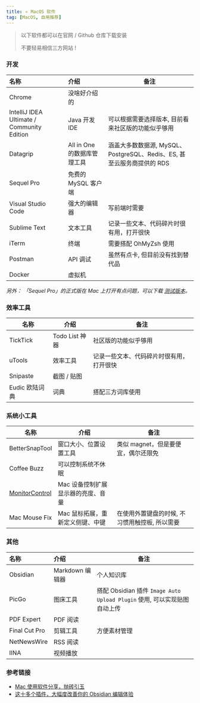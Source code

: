 ```yaml
---
title: ⭐️ MacOS 软件
tag: [MacOS, 自用推荐]
---
```


> 以下软件都可以在官网 / Github 仓库下载安装
>
> 不要轻易相信三方网站 !

### 开发

| 名称                                         | 介绍                  | 备注                                                 |
| :----------------------------------------- | :------------------ | -------------------------------------------------- |
| Chrome                                     | 没啥好介绍的              |                                                    |
| IntelliJ IDEA Ultimate / Community Edition | Java 开发 IDE         | 可以根据需要选择版本, 目前看来社区版的功能似乎够用                         |
| Datagrip                                   | All in One 的数据库管理工具 | 涵盖大多数数据源, MySQL、PostgreSQL、Redis、ES, 甚至云服务商提供的 RDS |
| Sequel Pro                                 | 免费的 MySQL 客户端       |                                                    |
| Visual Studio Code                         | 强大的编辑器              | 写前端时需要                                             |
| Sublime Text                               | 文本工具                | 记录一些文本、代码碎片时很有用，打开很快                               |
| iTerm                                      | 终端                  | 需要搭配 OhMyZsh 使用                                    |
| Postman                                    | API 调试              | 虽然有点卡, 但目前没有找到替代品                                  |
| Docker                                     | 虚拟机                 |                                                    |

_另外： 「Sequel Pro」的正式版在 Mac 上打开有点问题，可以下载 [测试版本][Sequel Pro 测试版本]。_

### 效率工具

| 名称         | 介绍           | 备注                   |
| ---------- | ------------ | -------------------- |
| TickTick   | Todo List 神器 | 社区版的功能似乎够用           |
| uTools     | 效率工具         | 记录一些文本、代码碎片时很有用，打开很快 |
| Snipaste   | 截图 / 贴图      |                      |
| Eudic 欧陆词典 | 词典           | 搭配三方词库使用             |

### 系统小工具

| 名称                 | 介绍                  | 备注                        |
| ------------------ | ------------------- | ------------------------- |
| BetterSnapTool     | 窗口大小、位置设置工具         | 类似 magnet，但是要便宜，偶尔还限免     |
| Coffee Buzz        | 可以控制系统不休眠           |                           |
| [MonitorControl][] | Mac 设备控制扩展显示器的亮度、音量 |                           |
| Mac Mouse Fix      | Mac 鼠标拓展，重新定义侧键、中键  | 在使用外置键盘的时候, 不习惯用触控板, 所以需要 |

### 其他

| 名称            | 介绍           | 备注                                                       |
| :------------ | :----------- | -------------------------------------------------------- |
| Obsidian      | Markdown 编辑器 | 个人知识库                                                    |
| PicGo         | 图床工具         | 搭配 Obsidian 插件 `Image Auto Upload Plugin` 使用, 可以实现贴图自动上传 |
| PDF Expert    | PDF 阅读       |                                                          |
| Final Cut Pro | 剪辑工具         | 方便素材管理                                                   |
| NetNewsWire   | RSS 阅读       |                                                          |
| IINA          | 视频播放         |                                                          |

### 参考链接

- [ Mac 使用软件分享，抛砖引玉][]
- [这十多个插件，大幅度改善你的 Obsidian 编辑体验][]

​​<!-- 下面是引用式链接-->

[Sequel Pro 测试版本]: https://sequelpro.com/test-builds

[MonitorControl]: https://github.com/MonitorControl/MonitorControl

[ Mac 使用软件分享，抛砖引玉]: https://www.v2ex.com/t/894110

[这十多个插件，大幅度改善你的 Obsidian 编辑体验]: https://sspai.com/post/68394
